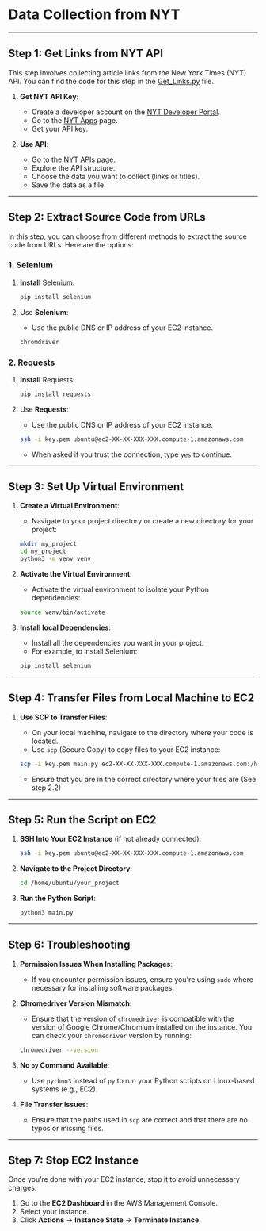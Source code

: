 # Data Collection from NYT

---

## Step 1: Get Links from **NYT API**

This step involves collecting article links from the New York Times (NYT) API. You can find the code for this step in the [Get_Links.py](https://github.com/AdminL3/Jugend-Forscht/blob/main/data-collection/Get_Links.py) file.

1. **Get NYT API Key**:

   - Create a developer account on the [NYT Developer Portal](https://developer.nytimes.com/).
   - Go to the [NYT Apps](https://developer.nytimes.com/my-apps) page.
   - Get your API key.

2. **Use API**:

   - Go to the [NYT APIs](https://developer.nytimes.com/apis) page.
   - Explore the API structure.
   - Choose the data you want to collect (links or titles).
   - Save the data as a file.

---

## Step 2: Extract Source Code from URLs

In this step, you can choose from different methods to extract the source code from URLs. Here are the options:

### 1. Selenium

1. **Install** Selenium:

   ```bash
   pip install selenium
   ```

2. Use **Selenium**:

   - Use the public DNS or IP address of your EC2 instance.

   ```bash
   chromdriver
   ```

### 2. Requests

1. **Install** Requests:

   ```bash
   pip install requests
   ```

2. Use **Requests**:

   - Use the public DNS or IP address of your EC2 instance.

   ```bash
   ssh -i key.pem ubuntu@ec2-XX-XX-XXX-XXX.compute-1.amazonaws.com
   ```

   - When asked if you trust the connection, type `yes` to continue.

---

## Step 3: Set Up Virtual Environment

1. **Create a Virtual Environment**:

   - Navigate to your project directory or create a new directory for your project:

   ```bash
   mkdir my_project
   cd my_project
   python3 -m venv venv
   ```

2. **Activate the Virtual Environment**:

   - Activate the virtual environment to isolate your Python dependencies:

   ```bash
   source venv/bin/activate
   ```

3. **Install local Dependencies**:

   - Install all the dependencies you want in your project.
   - For example, to install Selenium:

   ```bash
   pip install selenium
   ```

---

## Step 4: Transfer Files from Local Machine to EC2

1. **Use SCP to Transfer Files**:

   - On your local machine, navigate to the directory where your code is located.
   - Use `scp` (Secure Copy) to copy files to your EC2 instance:

   ```bash
   scp -i key.pem main.py ec2-XX-XX-XXX-XXX.compute-1.amazonaws.com:/home/ubuntu/your_project/
   ```

   - Ensure that you are in the correct directory where your files are (See step 2.2)

---

## Step 5: Run the Script on EC2

1. **SSH Into Your EC2 Instance** (if not already connected):

   ```bash
   ssh -i key.pem ubuntu@ec2-XX-XX-XXX-XXX.compute-1.amazonaws.com
   ```

2. **Navigate to the Project Directory**:

   ```bash
   cd /home/ubuntu/your_project
   ```

3. **Run the Python Script**:

   ```bash
   python3 main.py
   ```

---

## Step 6: Troubleshooting

1. **Permission Issues When Installing Packages**:

   - If you encounter permission issues, ensure you're using `sudo` where necessary for installing software packages.

2. **Chromedriver Version Mismatch**:

   - Ensure that the version of `chromedriver` is compatible with the version of Google Chrome/Chromium installed on the instance. You can check your `chromedriver` version by running:

   ```bash
   chromedriver --version
   ```

3. **No `py` Command Available**:

   - Use `python3` instead of `py` to run your Python scripts on Linux-based systems (e.g., EC2).

4. **File Transfer Issues**:

   - Ensure that the paths used in `scp` are correct and that there are no typos or missing files.

---

## Step 7: Stop EC2 Instance

Once you’re done with your EC2 instance, stop it to avoid unnecessary charges.

1. Go to the **EC2 Dashboard** in the AWS Management Console.
2. Select your instance.
3. Click **Actions** → **Instance State** → **Terminate Instance**.
